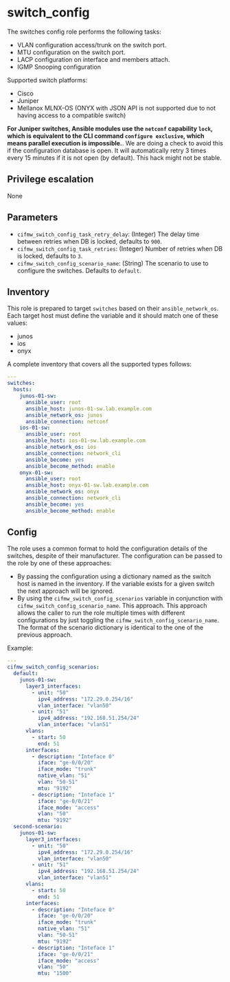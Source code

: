 # switch_config

The switches config role performs the following tasks:

- VLAN configuration access/trunk on the switch port.
- MTU configuration on the switch port.
- LACP configuration on interface and members attach.
- IGMP Snooping configuration

Supported switch platforms:

- Cisco
- Juniper
- Mellanox MLNX-OS (ONYX with JSON API is not supported due to not having access to a compatible switch)

**For Juniper switches, Ansible modules use the `netconf` capability `lock`, which is equivalent to the CLI command `configure exclusive`,
which means parallel execution is impossible.**.
We are doing a check to avoid this if the configuration database is open.
It will automatically retry 3 times every 15 minutes if it is not open (by default).
This hack might not be stable.

## Privilege escalation

None


## Parameters

* `cifmw_switch_config_task_retry_delay`: (Integer) The delay time between retries when DB is locked, defaults to `900`.
* `cifmw_switch_config_task_retries`: (Integer) Number of retries when DB is locked, defaults to `3`.
* `cifmw_switch_config_scenario_name`: (String) The scenario to use to configure the switches. Defaults to `default`.


## Inventory

This role is prepared to target `switches` based on their `ansible_network_os`. Each target host must define the variable
and it should match one of these values:

- junos
- ios
- onyx

A complete inventory that covers all the supported types follows:

```yaml
---
switches:
  hosts:
    junos-01-sw:
      ansible_user: root
      ansible_host: junos-01-sw.lab.example.com
      ansible_network_os: junos
      ansible_connection: netconf
    ios-01-sw:
      ansible_user: root
      ansible_host: ios-01-sw.lab.example.com
      ansible_network_os: ios
      ansible_connection: network_cli
      ansible_become: yes
      ansible_become_method: enable
    onyx-01-sw:
      ansible_user: root
      ansible_host: onyx-01-sw.lab.example.com
      ansible_network_os: onyx
      ansible_connection: network_cli
      ansible_become: yes
      ansible_become_method: enable
```

## Config

The role uses a common format to hold the configuration details of the switches, despite of their manufacturer.
The configuration can be passed to the role by one of these approaches:

- By passing the configuration using a dictionary named as the switch host is named in the inventory. If the
variable exists for a given switch the next approach will be ignored.
- By using the `cifmw_switch_config_scenarios` variable in conjunction with `cifmw_switch_config_scenario_name`.
This approach. This approach allows the caller to run the role multiple times with different configurations by just
toggling the `cifmw_switch_config_scenario_name`. The format of the scenario dictionary is identical to the one of
the previous approach.

Example:

```yaml
---
cifmw_switch_config_scenarios:
  default:
    junos-01-sw:
      layer3_interfaces:
        - unit: "50"
          ipv4_address: "172.29.0.254/16"
          vlan_interface: "vlan50"
        - unit: "51"
          ipv4_address: "192.168.51.254/24"
          vlan_interface: "vlan51"
      vlans:
        - start: 50
          end: 51
      interfaces:
        - description: "Inteface 0"
          iface: "ge-0/0/20"
          iface_mode: "trunk"
          native_vlan: "51"
          vlan: "50-51"
          mtu: "9192"
        - description: "Inteface 1"
          iface: "ge-0/0/21"
          iface_mode: "access"
          vlan: "50"
          mtu: "9192"
  second-scenario:
    junos-01-sw:
      layer3_interfaces:
        - unit: "50"
          ipv4_address: "172.29.0.254/16"
          vlan_interface: "vlan50"
        - unit: "51"
          ipv4_address: "192.168.51.254/24"
          vlan_interface: "vlan51"
      vlans:
        - start: 50
          end: 51
      interfaces:
        - description: "Inteface 0"
          iface: "ge-0/0/20"
          iface_mode: "trunk"
          native_vlan: "51"
          vlan: "50-51"
          mtu: "9192"
        - description: "Inteface 1"
          iface: "ge-0/0/21"
          iface_mode: "access"
          vlan: "50"
          mtu: "1500"
```
